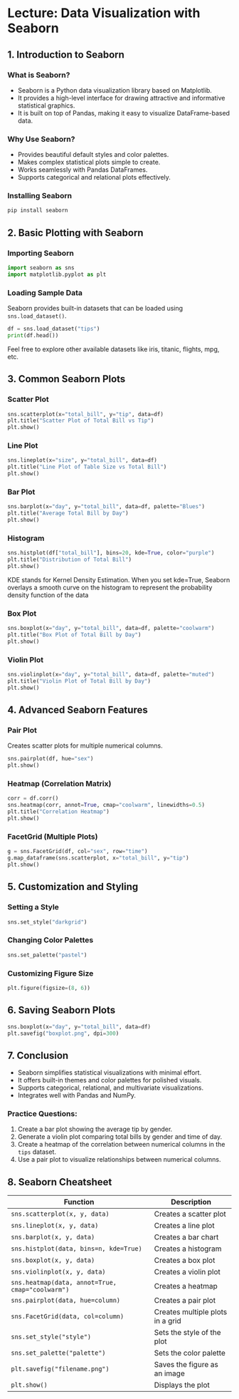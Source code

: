 # Lecture: Data Visualization with Seaborn

## 1. Introduction to Seaborn
### What is Seaborn?
- Seaborn is a Python data visualization library based on Matplotlib.
- It provides a high-level interface for drawing attractive and informative statistical graphics.
- It is built on top of Pandas, making it easy to visualize DataFrame-based data.

### Why Use Seaborn?
- Provides beautiful default styles and color palettes.
- Makes complex statistical plots simple to create.
- Works seamlessly with Pandas DataFrames.
- Supports categorical and relational plots effectively.

### Installing Seaborn
```python
pip install seaborn
```

## 2. Basic Plotting with Seaborn
### Importing Seaborn
```python
import seaborn as sns
import matplotlib.pyplot as plt
```

### Loading Sample Data
Seaborn provides built-in datasets that can be loaded using `sns.load_dataset()`.
```python
df = sns.load_dataset("tips")
print(df.head())
```
Feel free to explore other available datasets like iris, titanic, flights, mpg, etc.


## 3. Common Seaborn Plots
### Scatter Plot
```python
sns.scatterplot(x="total_bill", y="tip", data=df)
plt.title("Scatter Plot of Total Bill vs Tip")
plt.show()
```

### Line Plot
```python
sns.lineplot(x="size", y="total_bill", data=df)
plt.title("Line Plot of Table Size vs Total Bill")
plt.show()
```

### Bar Plot
```python
sns.barplot(x="day", y="total_bill", data=df, palette="Blues")
plt.title("Average Total Bill by Day")
plt.show()
```

### Histogram
```python
sns.histplot(df["total_bill"], bins=20, kde=True, color="purple")
plt.title("Distribution of Total Bill")
plt.show()
```
KDE stands for Kernel Density Estimation. When you set kde=True, Seaborn overlays a smooth curve on the histogram to represent the probability density function of the data

### Box Plot
```python
sns.boxplot(x="day", y="total_bill", data=df, palette="coolwarm")
plt.title("Box Plot of Total Bill by Day")
plt.show()
```

### Violin Plot
```python
sns.violinplot(x="day", y="total_bill", data=df, palette="muted")
plt.title("Violin Plot of Total Bill by Day")
plt.show()
```

## 4. Advanced Seaborn Features
### Pair Plot
Creates scatter plots for multiple numerical columns.
```python
sns.pairplot(df, hue="sex")
plt.show()
```

### Heatmap (Correlation Matrix)
```python
corr = df.corr()
sns.heatmap(corr, annot=True, cmap="coolwarm", linewidths=0.5)
plt.title("Correlation Heatmap")
plt.show()
```

### FacetGrid (Multiple Plots)
```python
g = sns.FacetGrid(df, col="sex", row="time")
g.map_dataframe(sns.scatterplot, x="total_bill", y="tip")
plt.show()
```

## 5. Customization and Styling
### Setting a Style
```python
sns.set_style("darkgrid")
```

### Changing Color Palettes
```python
sns.set_palette("pastel")
```

### Customizing Figure Size
```python
plt.figure(figsize=(8, 6))
```

## 6. Saving Seaborn Plots
```python
sns.boxplot(x="day", y="total_bill", data=df)
plt.savefig("boxplot.png", dpi=300)
```

## 7. Conclusion
- Seaborn simplifies statistical visualizations with minimal effort.
- It offers built-in themes and color palettes for polished visuals.
- Supports categorical, relational, and multivariate visualizations.
- Integrates well with Pandas and NumPy.

### Practice Questions:
1. Create a bar plot showing the average tip by gender.
2. Generate a violin plot comparing total bills by gender and time of day.
3. Create a heatmap of the correlation between numerical columns in the `tips` dataset.
4. Use a pair plot to visualize relationships between numerical columns.

## 8. Seaborn Cheatsheet

| Function | Description |
|----------|-------------|
| `sns.scatterplot(x, y, data)` | Creates a scatter plot |
| `sns.lineplot(x, y, data)` | Creates a line plot |
| `sns.barplot(x, y, data)` | Creates a bar chart |
| `sns.histplot(data, bins=n, kde=True)` | Creates a histogram |
| `sns.boxplot(x, y, data)` | Creates a box plot |
| `sns.violinplot(x, y, data)` | Creates a violin plot |
| `sns.heatmap(data, annot=True, cmap="coolwarm")` | Creates a heatmap |
| `sns.pairplot(data, hue=column)` | Creates a pair plot |
| `sns.FacetGrid(data, col=column)` | Creates multiple plots in a grid |
| `sns.set_style("style")` | Sets the style of the plot |
| `sns.set_palette("palette")` | Sets the color palette |
| `plt.savefig("filename.png")` | Saves the figure as an image |
| `plt.show()` | Displays the plot |

